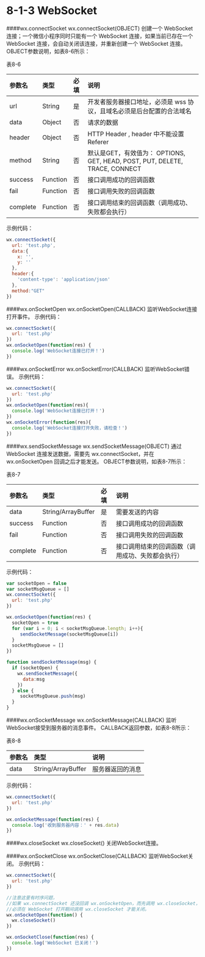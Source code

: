 # 8-1-3 WebSocket 

####wx.connectSocket
wx.connectSocket(OBJECT)
创建一个 WebSocket 连接；一个微信小程序同时只能有一个 WebSocket 连接，如果当前已存在一个 WebSocket 连接，会自动关闭该连接，并重新创建一个 WebSocket 连接。
OBJECT参数说明，如表8-6所示：

表8-6

| 参数名 | 类型 | 必填 | 说明 |
| :--- | :--- | :--- | :--- |
| url | String | 是 | 开发者服务器接口地址，必须是 wss 协议，且域名必须是后台配置的合法域名 |
| data | Object | 否 | 请求的数据 |
| header | Object | 否 | HTTP Header , header 中不能设置 Referer |
| method | String | 否 | 默认是GET，有效值为： OPTIONS, GET, HEAD, POST, PUT, DELETE, TRACE, CONNECT |
| success | Function | 否 | 接口调用成功的回调函数 |
| fail | Function | 否 | 接口调用失败的回调函数 |
| complete | Function | 否 | 接口调用结束的回调函数（调用成功、失败都会执行）|

示例代码：
```js
wx.connectSocket({
  url: 'test.php',
  data:{
    x: '',
    y: ''
  },
  header:{ 
    'content-type': 'application/json'
  },
  method:"GET"
})
```

####wx.onSocketOpen
wx.onSocketOpen(CALLBACK)
监听WebSocket连接打开事件。
示例代码：
```js
wx.connectSocket({
  url: 'test.php'
})
wx.onSocketOpen(function(res) {
  console.log('WebSocket连接已打开！')
})
```

####wx.onSocketError
wx.onSocketError(CALLBACK)
监听WebSocket错误。
示例代码：
```js
wx.connectSocket({
  url: 'test.php'
})
wx.onSocketOpen(function(res){
  console.log('WebSocket连接已打开！')
})
wx.onSocketError(function(res){
  console.log('WebSocket连接打开失败，请检查！')
})
```

####wx.sendSocketMessage
wx.sendSocketMessage(OBJECT)
通过 WebSocket 连接发送数据，需要先 wx.connectSocket，并在 wx.onSocketOpen 回调之后才能发送。
OBJECT参数说明，如表8-7所示：

表8-7

| 参数名 | 类型 | 必填 | 说明 |
| :--- | :--- | :--- | :--- |
| data | String/ArrayBuffer | 是 | 需要发送的内容 |
| success | Function | 否 | 接口调用成功的回调函数 |
| fail | Function | 否 | 接口调用失败的回调函数 |
| complete | Function | 否 | 接口调用结束的回调函数（调用成功、失败都会执行）|


示例代码：
```js
var socketOpen = false
var socketMsgQueue = []
wx.connectSocket({
  url: 'test.php'
})

wx.onSocketOpen(function(res) {
  socketOpen = true
  for (var i = 0; i < socketMsgQueue.length; i++){
     sendSocketMessage(socketMsgQueue[i])
  }
  socketMsgQueue = []
})

function sendSocketMessage(msg) {
  if (socketOpen) {
    wx.sendSocketMessage({
      data:msg
    })
  } else {
     socketMsgQueue.push(msg)
  }
}
```


####wx.onSocketMessage
wx.onSocketMessage(CALLBACK)
监听WebSocket接受到服务器的消息事件。
CALLBACK返回参数，如表8-8所示：

表8-8

| 参数名 | 类型 | 说明 |
| :--- | :--- | :--- |
| data | String/ArrayBuffer | 服务器返回的消息 |

示例代码：
```js
wx.connectSocket({
  url: 'test.php'
})

wx.onSocketMessage(function(res) {
  console.log('收到服务器内容：' + res.data)
})
```


####wx.closeSocket
wx.closeSocket()
关闭WebSocket连接。


####wx.onSocketClose
wx.onSocketClose(CALLBACK)
监听WebSocket关闭。
示例代码：
```js
wx.connectSocket({
  url: 'test.php'
})

//注意这里有时序问题，
//如果 wx.connectSocket 还没回调 wx.onSocketOpen，而先调用 wx.closeSocket，那么就做不到关闭 WebSocket 的目的。
//必须在 WebSocket 打开期间调用 wx.closeSocket 才能关闭。
wx.onSocketOpen(function() {
  wx.closeSocket()
})

wx.onSocketClose(function(res) {
  console.log('WebSocket 已关闭！')
})
```


